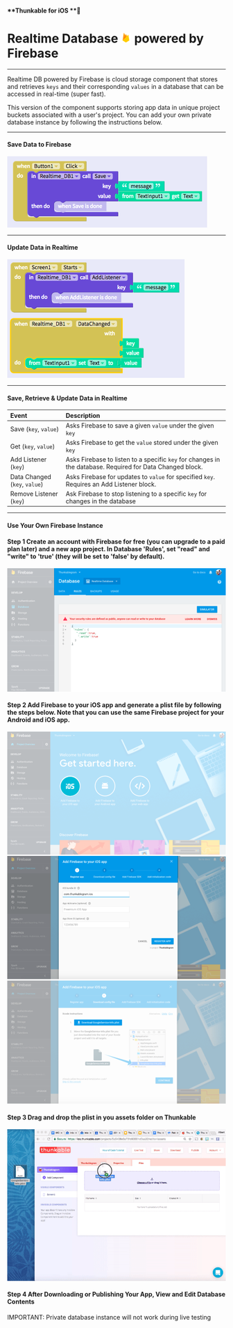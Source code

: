 #### **Thunkable for iOS **

# Realtime Database ![](/assets/firebase-ios-icon.png) powered by Firebase

---

Realtime DB powered by Firebase is cloud storage component that stores and retrieves `keys` and their corresponding `values` in a database that can be accessed in real-time \(super fast\).

This version of the component supports storing app data in unique project buckets associated with a user's project. You can add your own private database instance by following the instructions below.

---

#### Save Data to Firebase

![](/assets/firebase-ios-fig-1.png)

---

#### Update Data in Realtime

![](/assets/firebase-ios-fig-2.png)

---

#### Save, Retrieve & Update Data in Realtime

| Event | Description |
| :--- | :--- |
| Save \(`key`, `value`\) | Asks Firebase to save a given `value` under the given `key` |
| Get \(`key`, `value`\) | Asks Firebase to get the `value` stored under the given `key` |
| Add Listener \(`key`\) | Asks Firebase to listen to a specific `key` for changes in the database. Required for Data Changed block. |
| Data Changed \(`key`, `value`\) | Asks Firebase for updates to `value` for specified `key`. Requires an Add Listener block. |
| Remove Listener \(`key`\) | Ask Firebase to stop listening to a specific `key` for changes in the database |

---

#### Use Your Own Firebase Instance

#### Step 1 Create an account with Firebase for free \(you can upgrade to a paid plan later\) and a new app project. In Database 'Rules', set "read" and "write" to 'true' \(they will be set to 'false' by default\). 

#### ![](/assets/firebase-ios-fig-6.png)

#### 

#### Step 2 Add Firebase to your iOS app and generate a plist file by following the steps below. Note that you can use the same Firebase project for your Android and iOS app.

![](/assets/firebase-ios-fig-3.png)![](/assets/firebase-ios-fig-4.png)![](/assets/firebase-ios-fig-5.png)

#### Step 3 Drag and drop the plist in you assets folder on Thunkable

![](/assets/firebase-ios.gif)

#### Step 4 After Downloading or Publishing Your App, View and Edit Database Contents

IMPORTANT: Private database instance will not work during live testing

